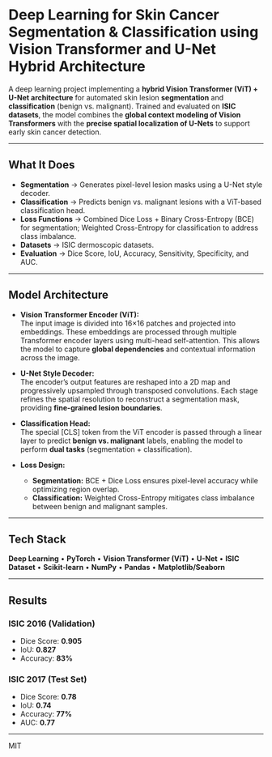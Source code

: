 # Deep Learning for Skin Cancer Segmentation & Classification using Vision Transformer and U-Net Hybrid Architecture

A deep learning project implementing a **hybrid Vision Transformer (ViT) + U-Net architecture** for automated skin lesion **segmentation** and **classification** (benign vs. malignant). Trained and evaluated on **ISIC datasets**, the model combines the **global context modeling of Vision Transformers** with the **precise spatial localization of U-Nets** to support early skin cancer detection.

---

##  What It Does
- **Segmentation** → Generates pixel-level lesion masks using a U-Net style decoder.  
- **Classification** → Predicts benign vs. malignant lesions with a ViT-based classification head.  
- **Loss Functions** → Combined Dice Loss + Binary Cross-Entropy (BCE) for segmentation; Weighted Cross-Entropy for classification to address class imbalance.  
- **Datasets** → ISIC dermoscopic datasets.  
- **Evaluation** → Dice Score, IoU, Accuracy, Sensitivity, Specificity, and AUC.  

---

## Model Architecture

- **Vision Transformer Encoder (ViT):**  
  The input image is divided into 16×16 patches and projected into embeddings. These embeddings are processed through multiple Transformer encoder layers using multi-head self-attention. This allows the model to capture **global dependencies** and contextual information across the image.

- **U-Net Style Decoder:**  
  The encoder’s output features are reshaped into a 2D map and progressively upsampled through transposed convolutions. Each stage refines the spatial resolution to reconstruct a segmentation mask, providing **fine-grained lesion boundaries**.

- **Classification Head:**  
  The special [CLS] token from the ViT encoder is passed through a linear layer to predict **benign vs. malignant** labels, enabling the model to perform **dual tasks** (segmentation + classification).

- **Loss Design:**  
  - **Segmentation:** BCE + Dice Loss ensures pixel-level accuracy while optimizing region overlap.  
  - **Classification:** Weighted Cross-Entropy mitigates class imbalance between benign and malignant samples.  

---

## Tech Stack
**Deep Learning** • **PyTorch** • **Vision Transformer (ViT)** • **U-Net** • **ISIC Dataset** • **Scikit-learn** • **NumPy** • **Pandas** • **Matplotlib/Seaborn**

---

## Results

### ISIC 2016 (Validation)
- Dice Score: **0.905**  
- IoU: **0.827**  
- Accuracy: **83%**

### ISIC 2017 (Test Set)
- Dice Score: **0.78**  
- IoU: **0.74**  
- Accuracy: **77%**  
- AUC: **0.77**

---


MIT

